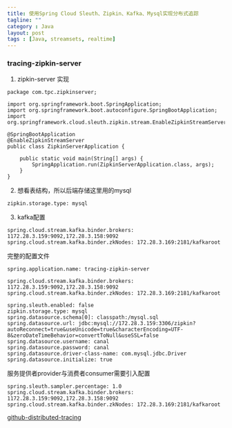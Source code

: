 ```yaml
---
title: 使用Spring Cloud Sleuth、Zipkin、Kafka、Mysql实现分布式追踪
tagline: ""
category : Java
layout: post
tags : [Java, streamsets, realtime]
---
```



### tracing-zipkin-server

1. zipkin-server 实现

```
package com.tpc.zipkinserver;

import org.springframework.boot.SpringApplication;
import org.springframework.boot.autoconfigure.SpringBootApplication;
import org.springframework.cloud.sleuth.zipkin.stream.EnableZipkinStreamServer;

@SpringBootApplication
@EnableZipkinStreamServer
public class ZipkinServerApplication {

	public static void main(String[] args) {
		SpringApplication.run(ZipkinServerApplication.class, args);
	}
}
```
2. 想看表结构，所以后端存储这里用的mysql

```
zipkin.storage.type: mysql
```

3. kafka配置

```
spring.cloud.stream.kafka.binder.brokers: 1172.28.3.159:9092,172.28.3.158:9092
spring.cloud.stream.kafka.binder.zkNodes: 172.28.3.169:2181/kafkaroot
```
完整的配置文件

```
spring.application.name: tracing-zipkin-server

spring.cloud.stream.kafka.binder.brokers: 1172.28.3.159:9092,172.28.3.158:9092
spring.cloud.stream.kafka.binder.zkNodes: 172.28.3.169:2181/kafkaroot

spring.sleuth.enabled: false
zipkin.storage.type: mysql
spring.datasource.schema[0]: classpath:/mysql.sql
spring.datasource.url: jdbc:mysql://172.28.3.159:3306/zipkin?autoReconnect=true&useUnicode=true&characterEncoding=UTF-8&zeroDateTimeBehavior=convertToNull&useSSL=false
spring.datasource.username: canal
spring.datasource.password: canal
spring.datasource.driver-class-name: com.mysql.jdbc.Driver
spring.datasource.initialize: true
```

服务提供者provider与消费者consumer需要引入配置

```
spring.sleuth.sampler.percentage: 1.0
spring.cloud.stream.kafka.binder.brokers: 1172.28.3.159:9092,172.28.3.158:9092
spring.cloud.stream.kafka.binder.zkNodes: 172.28.3.169:2181/kafkaroot
```
[github-distributed-tracing](https://github.com/2pc/SpringCloudNotes/tree/master/distributed-tracing)


